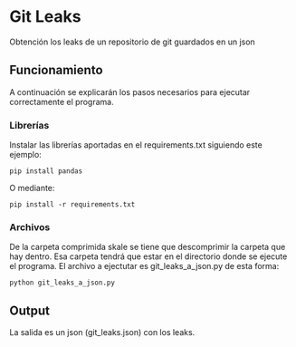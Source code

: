 # Git Leaks
Obtención los leaks de un repositorio de git guardados en un json
## Funcionamiento
A continuación se explicarán los pasos necesarios para ejecutar correctamente el programa.
### Librerías
Instalar las librerías aportadas en el requirements.txt siguiendo este ejemplo:
```
pip install pandas
```
O mediante:
```
pip install -r requirements.txt
```
### Archivos
De la carpeta comprimida skale se tiene que descomprimir la carpeta que hay dentro. Esa carpeta tendrá que estar en el directorio donde se ejecute el programa. El archivo a ejectutar es git_leaks_a_json.py de esta forma:
```
python git_leaks_a_json.py
```
## Output
La salida es un json (git_leaks.json) con los leaks.
